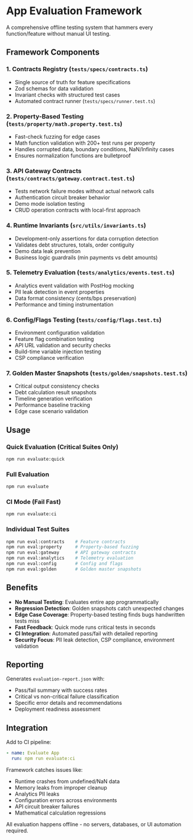 # App Evaluation Framework

A comprehensive offline testing system that hammers every function/feature without manual UI testing.

## Framework Components

### 1. Contracts Registry (`tests/specs/contracts.ts`)
- Single source of truth for feature specifications 
- Zod schemas for data validation
- Invariant checks with structured test cases
- Automated contract runner (`tests/specs/runner.test.ts`)

### 2. Property-Based Testing (`tests/property/math.property.test.ts`)
- Fast-check fuzzing for edge cases
- Math function validation with 200+ test runs per property
- Handles corrupted data, boundary conditions, NaN/Infinity cases
- Ensures normalization functions are bulletproof

### 3. API Gateway Contracts (`tests/contracts/gateway.contract.test.ts`)
- Tests network failure modes without actual network calls
- Authentication circuit breaker behavior
- Demo mode isolation testing
- CRUD operation contracts with local-first approach

### 4. Runtime Invariants (`src/utils/invariants.ts`)
- Development-only assertions for data corruption detection
- Validates debt structures, totals, order contiguity
- Demo data leak prevention
- Business logic guardrails (min payments vs debt amounts)

### 5. Telemetry Evaluation (`tests/analytics/events.test.ts`)
- Analytics event validation with PostHog mocking
- PII leak detection in event properties
- Data format consistency (cents/bps preservation)
- Performance and timing instrumentation

### 6. Config/Flags Testing (`tests/config/flags.test.ts`)
- Environment configuration validation
- Feature flag combination testing
- API URL validation and security checks
- Build-time variable injection testing
- CSP compliance verification

### 7. Golden Master Snapshots (`tests/golden/snapshots.test.ts`)
- Critical output consistency checks
- Debt calculation result snapshots
- Timeline generation verification
- Performance baseline tracking
- Edge case scenario validation

## Usage

### Quick Evaluation (Critical Suites Only)
```bash
npm run evaluate:quick
```

### Full Evaluation
```bash
npm run evaluate
```

### CI Mode (Fail Fast)
```bash
npm run evaluate:ci
```

### Individual Test Suites
```bash
npm run eval:contracts    # Feature contracts
npm run eval:property     # Property-based fuzzing
npm run eval:gateway      # API gateway contracts  
npm run eval:analytics    # Telemetry evaluation
npm run eval:config       # Config and flags
npm run eval:golden       # Golden master snapshots
```

## Benefits

- **No Manual Testing**: Evaluates entire app programmatically
- **Regression Detection**: Golden snapshots catch unexpected changes
- **Edge Case Coverage**: Property-based testing finds bugs handwritten tests miss
- **Fast Feedback**: Quick mode runs critical tests in seconds
- **CI Integration**: Automated pass/fail with detailed reporting
- **Security Focus**: PII leak detection, CSP compliance, environment validation

## Reporting

Generates `evaluation-report.json` with:
- Pass/fail summary with success rates
- Critical vs non-critical failure classification  
- Specific error details and recommendations
- Deployment readiness assessment

## Integration

Add to CI pipeline:
```yaml
- name: Evaluate App
  run: npm run evaluate:ci
```

Framework catches issues like:
- Runtime crashes from undefined/NaN data
- Memory leaks from improper cleanup
- Analytics PII leaks  
- Configuration errors across environments
- API circuit breaker failures
- Mathematical calculation regressions

All evaluation happens offline - no servers, databases, or UI automation required.